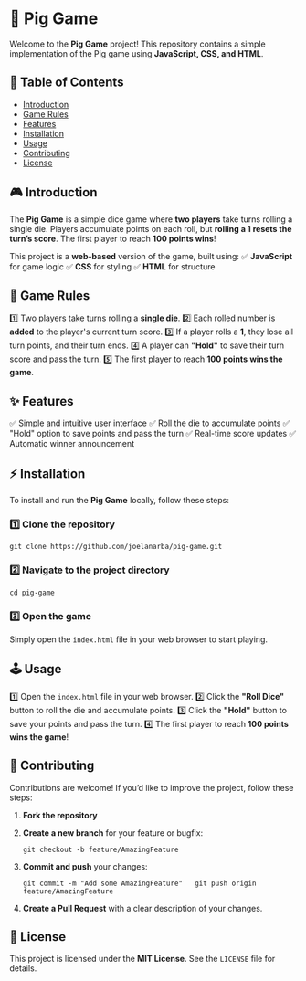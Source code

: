 # 🎲 Pig Game

Welcome to the **Pig Game** project! This repository contains a simple implementation of the Pig game using **JavaScript, CSS, and HTML**.

## 📌 Table of Contents

-   [Introduction](#introduction)
-   [Game Rules](#game-rules)
-   [Features](#features)
-   [Installation](#installation)
-   [Usage](#usage)
-   [Contributing](#contributing)
-   [License](#license)

## 🎮 Introduction

The **Pig Game** is a simple dice game where **two players** take turns rolling a single die. Players accumulate points on each roll, but **rolling a 1 resets the turn’s score**. The first player to reach **100 points wins**!

This project is a **web-based** version of the game, built using:
✅ **JavaScript** for game logic
✅ **CSS** for styling
✅ **HTML** for structure

## 🎲 Game Rules

1️⃣ Two players take turns rolling a **single die**.
2️⃣ Each rolled number is **added** to the player's current turn score.
3️⃣ If a player rolls a **1**, they lose all turn points, and their turn ends.
4️⃣ A player can **"Hold"** to save their turn score and pass the turn.
5️⃣ The first player to reach **100 points** **wins the game**.

## ✨ Features

✅ Simple and intuitive user interface
✅ Roll the die to accumulate points
✅ "Hold" option to save points and pass the turn
✅ Real-time score updates
✅ Automatic winner announcement

## ⚡ Installation

To install and run the **Pig Game** locally, follow these steps:

### 1️⃣ Clone the repository

`git clone https://github.com/joelanarba/pig-game.git`

### 2️⃣ Navigate to the project directory

`cd pig-game`

### 3️⃣ Open the game

Simply open the `index.html` file in your web browser to start playing.

## 🕹️ Usage

1️⃣ Open the `index.html` file in your web browser.
2️⃣ Click the **"Roll Dice"** button to roll the die and accumulate points.
3️⃣ Click the **"Hold"** button to save your points and pass the turn.
4️⃣ The first player to reach **100 points wins the game**!

## 🤝 Contributing

Contributions are welcome! If you’d like to improve the project, follow these steps:

1.  **Fork the repository**
2.  **Create a new branch** for your feature or bugfix:


    `git checkout -b feature/AmazingFeature`

3.  **Commit and push** your changes:

    `git commit -m "Add some AmazingFeature"   git push origin feature/AmazingFeature`

4.  **Create a Pull Request** with a clear description of your changes.

## 📜 License

This project is licensed under the **MIT License**. See the `LICENSE` file for details.
